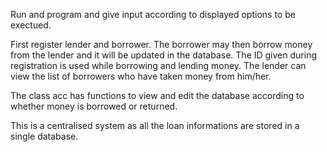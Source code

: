 Run and program and give input according to displayed options to be exectued.

First register lender and borrower.
The borrower may then borrow money from the lender and it will be updated in the database. 
The ID given during registration is used while borrowing and lending money.
The lender can view the list of borrowers who have taken money from him/her.

The class acc has functions to view and edit the database according to whether money is borrowed or returned.

This is a centralised system as all the loan informations are stored in a single database.
